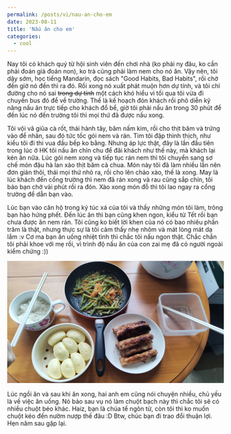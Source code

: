 ```yaml
---
permalink: /posts/vi/nau-an-cho-em
date: 2023-08-11
title: 'Nấu ăn cho em'
categories:
  - cool
---
```


Nay tôi có khách quý từ hội sinh viên đến chơi nhà (ko phải ny đâu, ko cần phải đoán già đoán non), ko trà cũng phải làm nem cho nó ăn. Vậy nên, tôi dậy sớm, học tiếng Mandarin, đọc sách "Good Habits, Bad Habits", rồi chờ đến giờ nó đến thì ra đó. Rồi xong nó xuất phát muộn hơn dự tính, và tôi chỉ đường cho nó sai ~~trong dự tính~~ một cách khó hiểu vì tối qua tôi vừa đi chuyến bus đó để về trường. Thế là kế hoạch đón khách rồi phô diễn kỹ năng nấu ăn trực tiếp cho khách đổ bể, giờ tôi phải nấu ăn trong 30 phút để đến lúc nó đến trường tôi thì mọi thứ đã được nấu xong.

Tôi vội vã giũa cà rốt, thái hành tây, băm nấm kim, rồi cho thịt băm và trứng vào để nhân, sau đó tức tốc gói nem và rán. Tim tôi đập thình thịch, như kiểu tôi đi thi vua đầu bếp ko bằng. Nhưng áp lực thật, đây là lần đầu tiên trong lúc ở HK tôi nấu ăn chỉn chu để đãi khách như thế này, mà khách lại kén ăn nữa. Lúc gói nem xong và tiếp tục rán nem thì tôi chuyển sang sơ chế món đậu hà lan xào thịt băm cà chua. Món này tôi đã làm nhiều lần nên đơn giản thôi, thái mọi thứ nhỏ ra, rồi cho lên chảo xào, thế là xong. May là lúc khách đến cổng trường thì nem đã rán xong và rau cũng sắp chín, tôi bảo bạn chờ vài phút rồi ra đón. Xào xong món đỗ thì tôi lao ngay ra cổng trường để dẫn bạn vào.

Lúc bạn vào căn hộ trong ký túc xá của tôi và thấy những món tôi làm, trông bạn hào hứng phết. Đến lúc ăn thì bạn cũng khen ngon, kiểu từ Tết rồi bạn chưa được ăn nem rán. Tôi cũng ko biết lời khen của nó có bao nhiêu phần trăm là thật, nhưng thực sự là tôi cảm thấy nhẹ nhõm và mát lòng mát dạ lắm :v Cơ ma bạn ăn uống nhiệt tình thì chắc tôi nấu ngon thật. Chắc chắn tôi phải khoe với mẹ rồi, vì trình độ nấu ăn của con zai mẹ đã có người ngoài kiểm chứng :))

<p align="center">
<img src="/images/daily/cook.jpg" width="720">
</p>

Lúc ngồi ăn và sau khi ăn xong, hai anh em cũng nói chuyện nhiều, chủ yếu là về việc ăn uống. Nó bảo sau vụ nó làm chuột bạch này thì chắc tôi sẽ có nhiều chuột béo khác. Haiz, bạn là chúa tể ngôn từ, còn tôi thì ko muốn chuột kéo đến nườm nượp thế đâu :D Btw, chúc bạn đi trao đổi thuận lợi. Hẹn năm sau gặp lại.
